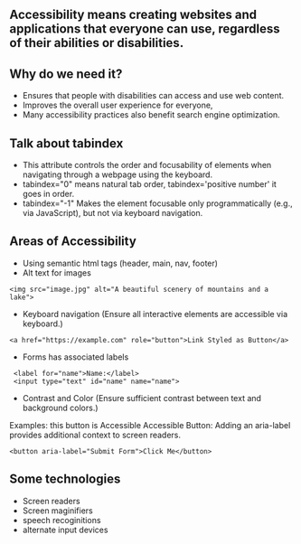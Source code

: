 ## Accessibility means creating websites and applications that everyone can use, regardless of their abilities or disabilities.

## Why do we need it?

- Ensures that people with disabilities can access and use web content.
- Improves the overall user experience for everyone,
- Many accessibility practices also benefit search engine optimization.

## Talk about tabindex

- This attribute controls the order and focusability of elements when navigating through a webpage using the keyboard.
- tabindex="0" means natural tab order, tabindex='positive number' it goes in order.
- tabindex="-1" Makes the element focusable only programmatically (e.g., via JavaScript), but not via keyboard navigation.

## Areas of Accessibility

- Using semantic html tags (header, main, nav, footer)
- Alt text for images

```
<img src="image.jpg" alt="A beautiful scenery of mountains and a lake">
```

- Keyboard navigation (Ensure all interactive elements are accessible via keyboard.)

```
<a href="https://example.com" role="button">Link Styled as Button</a>
```

- Forms has associated labels

```
 <label for="name">Name:</label>
 <input type="text" id="name" name="name">
```

- Contrast and Color (Ensure sufficient contrast between text and background colors.)

Examples:
this button is Accessible
Accessible Button: Adding an aria-label provides additional context to screen readers.

```
<button aria-label="Submit Form">Click Me</button>
```

## Some technologies

- Screen readers
- Screen maginifiers
- speech recoginitions
- alternate input devices
